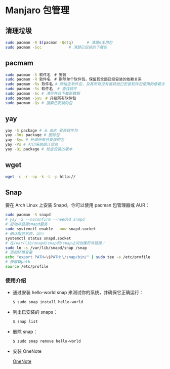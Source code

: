 <!--
title: 32-Manjaro包管理
sort:
-->

# Manjaro 包管理

## 清理垃圾

```bash
sudo pacman -R $(pacman -Qdtq)		# 清理n无用包
sudo pacman -Scc			# 清楚已安装的下载包
```

## pacmam

```bash
sudo pacman -S 软件名　# 安装
sudo pacman -R 软件名　# 删除单个软件包，保留其全部已经安装的依赖关系
sudo pacman -Rs 软件名 # 除指定软件包，及其所有没有被其他已安装软件包使用的依赖关系
sudo pacman -Ss 软件名  # 查找软件
sudo pacman -Sc # 清空并且下载新数据
sudo pacman -Syu　# 升级所有软件包
sudo pacman -Qs # 搜索已安装的包
```

## yay

```bash
yay -S package # 从 AUR 安装软件包
yay -Rns package # 删除包
yay -Syu # 升级所有已安装的包
yay -Ps # 打印系统统计信息
yay -Qi package # 检查安装的版本
```

## wget

```bash
wget -c -r -np -k -L -p http://
```

## Snap

要在 Arch Linux 上安装 Snapd，你可以使用 pacman 包管理器或 AUR：

```bash
sudo pacman -S snapd
# yay -S --noconfirm --needed snapd
# 启动并启用snapd服务：
sudo systemctl enable --now snapd.socket
# 确认服务状态，运行
systemctl status snapd.socket
# 在/var/lib/snapd/snap和/snap之间创建符号链接：
sudo ln -s /var/lib/snapd/snap /snap
# 添加环境变量
echo "export PATH=\$PATH:\/snap/bin/" | sudo tee -a /etc/profile
# 获取新path
source /etc/profile
```

### 使用介绍

- 通过安装 hello-world snap 来测试你的系统，并确保它正确运行：

  `$ sudo snap install hello-world`

- 列出已安装的 snaps：

  `$ snap list`

- 删除 snap：

  `$ sudo snap remove hello-world`

- 安装 OneNote

  [OneNote](https://github.com/patrikx3/onenote)

